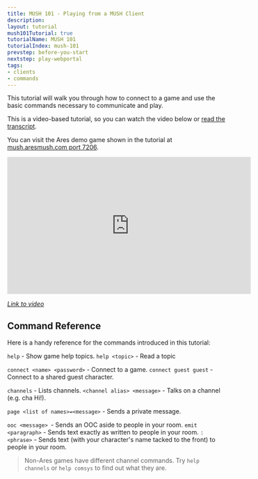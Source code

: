 ```yaml
---
title: MUSH 101 - Playing from a MUSH Client
description: 
layout: tutorial
mush101Tutorial: true
tutorialName: MUSH 101
tutorialIndex: mush-101
prevstep: before-you-start
nextstep: play-webportal
tags:
- clients
- commands
---
```


This tutorial will walk you through how to connect to a game and use the basic commands necessary to communicate and play.

This is a video-based tutorial, so you can watch the video below or [read the transcript](/mush-101/muclient-transcript.html).

You can visit the Ares demo game shown in the tutorial at [mush.aresmush.com port 7206](http://mush.aresmush.com).

<iframe width="560" height="315" src="https://www.youtube.com/embed/5q3seETzgh8" frameborder="0" allow="autoplay; encrypted-media" allowfullscreen></iframe>

*[Link to video](https://www.youtube.com/embed/5q3seETzgh8)*

## Command Reference

Here is a handy reference for the commands introduced in this tutorial:

`help` - Show game help topics.
`help <topic>` - Read a topic

`connect <name> <password>` - Connect to a game.
`connect guest guest` - Connect to a shared guest character.

`channels` - Lists channels.
`<channel alias> <message>` - Talks on a channel (e.g. cha Hi!).

`page <list of names>=<message>` - Sends a private message.

`ooc <message> `- Sends an OOC aside to people in your room.
`emit <paragraph>` - Sends text exactly as written to people in your room.
`:<phrase>` - Sends text (with your character's name tacked to the front) to people in your room.

> Non-Ares games have different channel commands.  Try `help channels` or `help comsys` to find out what they are.